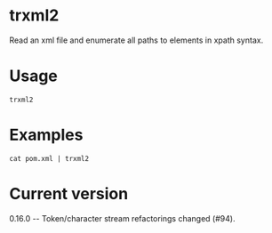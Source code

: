 # trxml2

Read an xml file and enumerate all paths to elements in xpath syntax.

# Usage

    trxml2

# Examples

    cat pom.xml | trxml2

# Current version

0.16.0 -- Token/character stream refactorings changed (#94).
